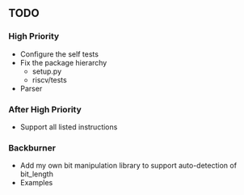 ## TODO

### High Priority

* Configure the self tests
* Fix the package hierarchy 
	* setup.py
	* riscv/tests
* Parser

### After High Priority

* Support all listed instructions

### Backburner

* Add my own bit manipulation library to support auto-detection of bit_length
* Examples

